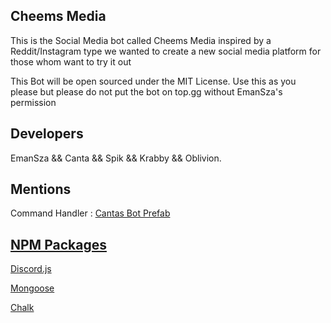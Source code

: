 ## Cheems Media
This is the Social Media bot called Cheems Media inspired by a Reddit/Instagram type we wanted to create a new social media platform for those whom want to try it out

This Bot will be open sourced under the MIT License. Use this as you please but please do not put the bot on top.gg without EmanSza's permission

## Developers
EmanSza && Canta && Spik && Krabby && Oblivion.

## Mentions
 Command Handler : [Cantas Bot Prefab](https://github.com/canta-slaus/bot-prefab)

## [NPM Packages](www.npmjs.com)
 [Discord.js](https://www.npmjs.com/package/discord.js)

 [Mongoose](https://www.npmjs.com/package/mongoose)

[Chalk](https://www.npmjs.com/package/chalk)
